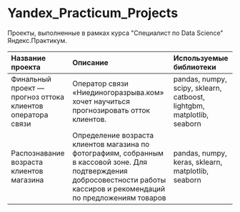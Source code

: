 # Yandex_Practicum_Projects
Проекты, выполненные в рамках курса "Специалист по Data Science" Яндекс.Практикум.

|Название проекта|Описание|Используемые библиотеки|
|:---------------|:-------|:----------------------|
|Финальный проект — прогноз оттока клиентов оператора связи|Оператор связи «Ниединогоразрыва.ком» хочет научиться прогнозировать отток клиентов.|pandas, numpy, scipy, sklearn, catboost, lightgbm, matplotlib, seaborn|
|Распознавание возраста клиентов магазина|Определение возраста клиентов магазина по фотографиям, собранным в кассовой зоне. Для подтверждения добросовестности работы кассиров и рекомендаций по предложениям товаров|pandas, numpy, keras, sklearn, matplotlib, seaborn|












